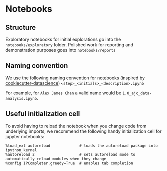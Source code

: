 # Notebooks

## Structure

Exploratory notebooks for initial explorations go into the `notebooks/exploratory` folder.
Polished work for reporting and demonstration purposes goes into `notebooks/reports`

## Naming convention

We use the following naming convention for notebooks (inspired by [cookiecutter-datascience](https://drivendata.github.io/cookiecutter-data-science/#notebooks-are-for-exploration-and-communication))
`<step>_<initials>_<description>.ipynb`

For example, for `Alex James Chan` a valid name would be `1.0_ajc_data-analysis.ipynb`.

## Useful initialization cell

To avoid having to reload the notebook when you change code from underlying imports, we recommend the following handy initialization cell for jupyter notebooks:

```
%load_ext autoreload             # loads the autoreload package into ipython kernel
%autoreload 2                    # sets autoreload mode to automatically reload modules when they change
%config IPCompleter.greedy=True  # enables tab completion
```
